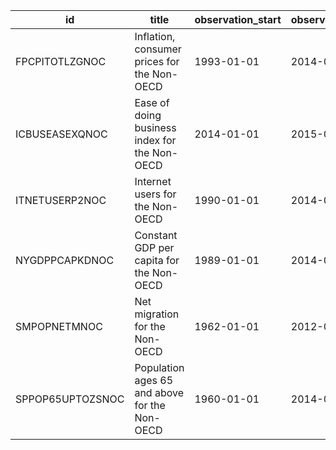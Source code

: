 | id               | title                                         | observation_start   | observation_end   |
|------------------|-----------------------------------------------|---------------------|-------------------|
| FPCPITOTLZGNOC   | Inflation, consumer prices for the Non-OECD   | 1993-01-01          | 2014-01-01        |
| ICBUSEASEXQNOC   | Ease of doing business index for the Non-OECD | 2014-01-01          | 2015-01-01        |
| ITNETUSERP2NOC   | Internet users for the Non-OECD               | 1990-01-01          | 2014-01-01        |
| NYGDPPCAPKDNOC   | Constant GDP per capita for the Non-OECD      | 1989-01-01          | 2014-01-01        |
| SMPOPNETMNOC     | Net migration for the Non-OECD                | 1962-01-01          | 2012-01-01        |
| SPPOP65UPTOZSNOC | Population ages 65 and above for the Non-OECD | 1960-01-01          | 2014-01-01        |